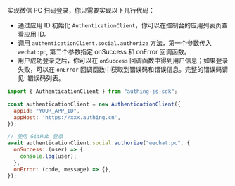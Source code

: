 实现微信 PC 扫码登录，你只需要实现以下几行代码：

- 通过应用 ID 初始化 `AuthenticationClient`，你可以在控制台的应用列表页查看应用 ID。
- 调用 `authenticationClient.social.authorize` 方法，第一个参数传入 `wechat:pc`, 第二个参数指定 onSuccess 和 onError 回调函数。
- 用户成功登录之后，你可以在 `onSuccess` 回调函数中得到用户信息；如果登录失败，可以在 `onError` 回调函数中获取到错误码和错误信息。完整的错误码请见: 错误码列表。

```javascript
import { AuthenticationClient } from "authing-js-sdk";

const authenticationClient = new AuthenticationClient({
  appId: "YOUR_APP_ID",
  appHost: 'https://xxx.authing.cn',
});

// 使用 GitHub 登录
await authenticationClient.social.authorize("wechat:pc", {
  onSuccess: (user) => {
    console.log(user);
  },
  onError: (code, message) => {},
});
```
